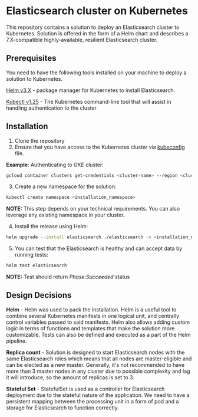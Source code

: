# Elasticsearch cluster on Kubernetes
 
This repository contains a solution to deploy an Elasticsearch cluster to Kubernetes. Solution is offered in the form of a Helm chart and describes a 7.X-compatible highly-available, resilient Elasticsearch cluster.
 
## Prerequisites
You need to have the following tools installed on your machine to deploy a solution to Kubernetes.
 
[Helm v3.X](https://helm.sh/docs/intro/install/) - package manager for Kubernetes to install Elasticsearch.
 
[Kubectl v1.25](https://kubernetes.io/docs/tasks/tools/#kubectl) - The Kubernetes command-line tool that will assist in handling authentication to the cluster
 
 
## Installation
 
1. Clone the repository
2. Ensure that you have access to the Kubernetes cluster via [kubeconfig](https://kubernetes.io/docs/concepts/configuration/organize-cluster-access-kubeconfig/) file.
 
**Example**: Authenticating to *GKE* cluster:
 
```bash
gcloud container clusters get-credentials <cluster-name> --region <cluster-region>
```
 
3. Create a new namespace for the solution:
```bash
kubectl create namespace <installation_namespace>
```
**NOTE:** This step depends on your technical requirements. You can also leverage any existing namespace in your cluster.
 
4. Install the release using Helm:
```bash
helm upgrade --install elasticsearch ./elasticsearch -n <installation_namespace>
```
5. You can test that the Elasticsearch is healthy and can accept data by running tests:
```bash
helm test elasticsearch
```
**NOTE:** Test should return *Phase:Succeeded* status
 
## Design Decisions
 
**Helm** - Helm was used to pack the installation. Helm is a useful tool to combine several Kubernetes manifests in one logical unit, and centrally control variables passed to said manifests. Helm also allows adding custom logic in terms of functions and templates that make the solution more customizable. Tests can also be defined and executed as a part of the Helm pipeline.
 
**Replica count** - Solution is designed to start Elasticsearch nodes with the same Elasticsearch roles which means that all nodes are master-eligible and can be elected as a new master. Generally, it's not recommended to have more than 3 master nodes in any cluster due to possible complexity and lag it will introduce, so the amount of replicas is set to 3.
 
**Stateful Set** - StatefulSet is used as a controller for Elasticsearch deployment due to the stateful nature of the application. We need to have a persistent mapping between the processing unit in a form of pod and a storage for Elasticsearch to function correctly.
